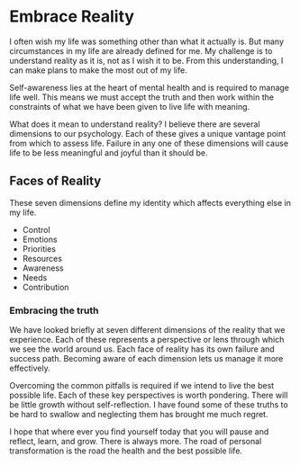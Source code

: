 # Embrace Reality

I often wish my life was something other than what it actually is.  But many circumstances in my
life are already defined for me.  My challenge is to understand reality as it is, not as I wish it
to be.  From this understanding, I can make plans to make the most out of my life.

Self-awareness lies at the heart of mental health and is required to manage life well. This means we
must accept the truth and then work within the constraints of what we have been given to live life
with meaning.

What does it mean to understand reality?   I believe there are several dimensions to our psychology.
Each of these gives a unique vantage point from which to assess life.  Failure in any one of these
dimensions will cause life to be less meaningful and joyful than it should be.

## Faces of Reality

These seven dimensions define my identity which affects everything else in my life.

* Control 
* Emotions
* Priorities
* Resources
* Awareness
* Needs
* Contribution


### Embracing the truth

We have looked briefly at seven different dimensions of the reality that we experience.  Each of
these represents a perspective or lens through which we see the world around us.   Each face of
reality has its own failure and success path. Becoming aware of each dimension lets us manage it
more effectively.

Overcoming the common pitfalls is required if we intend to live the best possible life.  Each of
these key perspectives is worth pondering.  There will be little growth without self-reflection.
I have found some of these truths to be hard to swallow and neglecting them has brought me much
regret.

I hope that where ever you find yourself today that you will pause and reflect, learn, and grow.
There is always more.  The road of personal transformation is the road the health and the best
possible life.



